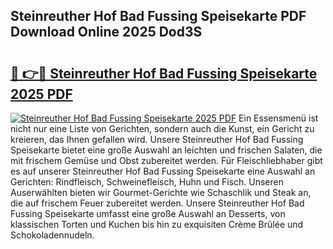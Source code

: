 ## Steinreuther Hof Bad Fussing Speisekarte PDF Download Online 2025 Dod3S

# <h2><a href="http://gc8vos.nevu.top/?p=Steinreuther+Hof+Bad+Fussing+Speisekarte">🔗 👉🔴 Steinreuther Hof Bad Fussing Speisekarte 2025 PDF</a></h2>

[![Steinreuther Hof Bad Fussing Speisekarte 2025 PDF](https://i.imgur.com/dBaPXMq.png)](http://gc8vos.nevu.top/?p=Steinreuther+Hof+Bad+Fussing+Speisekarte)
Ein Essensmenü ist nicht nur eine Liste von Gerichten, sondern auch die Kunst, ein Gericht zu kreieren, das Ihnen gefallen wird. Unsere Steinreuther Hof Bad Fussing Speisekarte bietet eine große Auswahl an leichten und frischen Salaten, die mit frischem Gemüse und Obst zubereitet werden. Für Fleischliebhaber gibt es auf unserer Steinreuther Hof Bad Fussing Speisekarte eine Auswahl an Gerichten: Rindfleisch, Schweinefleisch, Huhn und Fisch. Unseren Auserwählten bieten wir Gourmet-Gerichte wie Schaschlik und Steak an, die auf frischem Feuer zubereitet werden. Unsere Steinreuther Hof Bad Fussing Speisekarte umfasst eine große Auswahl an Desserts, von klassischen Torten und Kuchen bis hin zu exquisiten Crème Brûlée und Schokoladennudeln.
